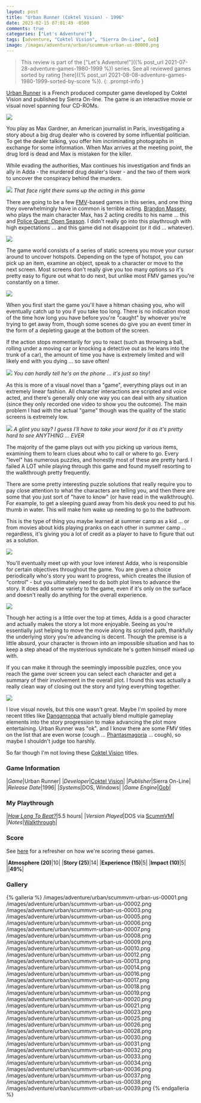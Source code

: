 ```yaml
---
layout: post
title: "Urban Runner (Coktel Vision) - 1996"
date: 2023-02-15 07:01:49 -0500
comments: true
categories: ["Let's Adventure!"]
tags: [adventure, "Coktel Vision", "Sierra On-Line", Gob]
image: /images/adventure/urban/scummvm-urban-us-00000.png
---
```

> This review is part of the ["Let's Adventure!"]({% post_url 2021-07-28-adventure-games-1980-1999 %}) series. See all reviewed games sorted by rating [here]({% post_url 2021-08-08-adventure-games-1980-1999-sorted-by-score %}).
{: .prompt-info }

[Urban Runner](https://en.wikipedia.org/wiki/Urban_Runner) is a French produced computer game developed by Coktel Vision and published by Sierra On-line. The game is an interactive movie or visual novel spanning four CD-ROMs.

![](/images/adventure/urban/scummvm-urban-us-00011.png)

You play as Max Gardner, an American journalist in Paris, investigating a story about a big drug dealer who is covered by some influential politician. To get the dealer talking, you offer him incriminating photographs in exchange for some information. When Max arrives at the meeting point, the drug lord is dead and Max is mistaken for the killer.

While evading the authorities, Max continues his investigation and finds an ally in Adda - the murdered drug dealer's lover - and the two of them work to uncover the conspiracy behind the murders.

![](/images/adventure/urban/scummvm-urban-us-00004.png)
_That face right there sums up the acting in this game_

There are going to be a few [FMV](https://en.wikipedia.org/wiki/Full-motion_video)-based games in this series, and one thing they overwhelmingly have in common is terrible acting. [Brandon Massey](https://www.imdb.com/name/nm1083018/?ref_=nv_sr_srsg_0), who plays the main character Max, has 2 acting credits to his name ... this and [Police Quest: Open Season](https://en.wikipedia.org/wiki/Police_Quest:_Open_Season). I didn't really go into this playthrough with high expectations ... and this game did not disappoint (or it did ... whatever).

![](/images/adventure/urban/scummvm-urban-us-00024.png)

The game world consists of a series of static screens you move your cursor around to uncover hotspots. Depending on the type of hotspot, you can pick up an item, examine an object, speak to a character or move to the next screen. Most screens don't really give you too many options so it's pretty easy to figure out what to do next, but unlike most FMV games you're constantly on a timer.

![](/images/adventure/urban/scummvm-urban-us-00035.png)

When you first start the game you'll have a hitman chasing you, who will eventually catch up to you if you take too long. There is no indication most of the time how long you have before you're "caught" by whoever you're trying to get away from, though some scenes do give you an event timer in the form of a depleting gauge at the bottom of the screen.

If the action stops momentarily for you to react (such as throwing a ball, rolling under a moving car or knocking a detective out as he leans into the trunk of a car), the amount of time you have is extremely limited and will likely end with you dying ... so save often!

![](/images/adventure/urban/scummvm-urban-us-00015.png)
_You can hardly tell he's on the phone ... it's just so tiny!_

As this is more of a visual novel than a "game", everything plays out in an extremely linear fashion. All character interactions are scripted and voice acted, and there's generally only one way you can deal with any situation (since they only recorded one video to show you the outcome). The main problem I had with the actual "game" though was the quality of the static screens is extremely low.

![](/images/adventure/urban/scummvm-urban-us-00029.png)
_A glint you say? I guess I'll have to take your word for it as it's pretty hard to see ANYTHING ... EVER_

The majority of the game plays out with you picking up various items, examining them to learn clues about who to call or where to go. Every "level" has numerous puzzles, and honestly most of these are pretty hard. I failed A LOT while playing through this game and found myself resorting to the walkthrough pretty frequently.

There are some pretty interesting puzzle solutions that really require you to pay close attention to what the characters are telling you, and then there are some that you just sort of "have to know" (or have read in the walkthrough). For example, to get a sleeping guard away from his desk you need to put his thumb in water. This will make him wake up needing to go to the bathroom.

This is the type of thing you maybe learned at summer camp as a kid ... or from movies about kids playing pranks on each other in summer camp ... regardless, it's giving you a lot of credit as a player to have to figure that out as a solution.

![](/images/adventure/urban/scummvm-urban-us-00027.png)

You'll eventually meet up with your love interest Adda, who is responsible for certain objectives throughout the game. You are given a choice periodically who's story you want to progress, which creates the illusion of "control" - but you ultimately need to do both plot lines to advance the story. It does add some variety to the game, even if it's only on the surface and doesn't really do anything for the overall experience.

![](/images/adventure/urban/scummvm-urban-us-00022.png)

Though her acting is a little over the top at times, Adda is a good character and actually makes the story a lot more enjoyable. Seeing as you're essentially just helping to move the movie along its scripted path, thankfully the underlying story you're advancing is decent. Though the premise is a little absurd, your character is thrown into an impossible situation and has to keep a step ahead of the mysterious syndicate he's gotten himself mixed up with.

If you can make it through the seemingly impossible puzzles, once you reach the game over screen you can select each character and get a summary of their involvement in the overall plot. I found this was actually a really clean way of closing out the story and tying everything together.

![](/images/adventure/urban/scummvm-urban-us-00040.png)

I love visual novels, but this one wasn't great. Maybe I'm spoiled by more recent titles like [Danganronpa](https://en.wikipedia.org/wiki/Danganronpa) that actually blend multiple gameplay elements into the story progression to make advancing the plot more entertaining. Urban Runner was "ok", and I know there are some FMV titles on the list that are even worse (cough ... [Phantasmagoria](https://en.wikipedia.org/wiki/Phantasmagoria_(video_game)) ... cough), so maybe I shouldn't judge too harshly.

So far though I'm not loving these [Coktel Vision](/tags/coktel-vision/) titles.

### Game Information

|*Game*|Urban Runner|
|*Developer*|[Coktel Vision](https://en.wikipedia.org/wiki/Coktel_Vision)|
|*Publisher*|Sierra On-Line|
|*Release Date*|1996|
|*Systems*|DOS, Windows|
|*Game Engine*|[Gob](https://wiki.scummvm.org/index.php/Gob)|

### My Playthrough

|*[How Long To Beat?](https://howlongtobeat.com/game/24339)*|5.5 hours|
|*Version Played*|DOS via [ScummVM](https://www.scummvm.org/)|
|*Notes*|[Walkthrough](https://www.walkthroughking.com/text/urbanrunner.aspx)|

### Score

See [here](https://www.alexbevi.com/blog/2021/07/28/adventure-games-1980-1999/#scoring) for a refresher on how we're scoring these games.

|**Atmosphere (20)**|10|
|**Story (25)**|14|
|**Experience (15)**|5|
|**Impact (10)**|5|
||**49%**|

### Gallery

{% galleria %}
/images/adventure/urban/scummvm-urban-us-00001.png
/images/adventure/urban/scummvm-urban-us-00002.png
/images/adventure/urban/scummvm-urban-us-00003.png
/images/adventure/urban/scummvm-urban-us-00005.png
/images/adventure/urban/scummvm-urban-us-00006.png
/images/adventure/urban/scummvm-urban-us-00007.png
/images/adventure/urban/scummvm-urban-us-00008.png
/images/adventure/urban/scummvm-urban-us-00009.png
/images/adventure/urban/scummvm-urban-us-00010.png
/images/adventure/urban/scummvm-urban-us-00012.png
/images/adventure/urban/scummvm-urban-us-00013.png
/images/adventure/urban/scummvm-urban-us-00014.png
/images/adventure/urban/scummvm-urban-us-00016.png
/images/adventure/urban/scummvm-urban-us-00017.png
/images/adventure/urban/scummvm-urban-us-00018.png
/images/adventure/urban/scummvm-urban-us-00019.png
/images/adventure/urban/scummvm-urban-us-00020.png
/images/adventure/urban/scummvm-urban-us-00021.png
/images/adventure/urban/scummvm-urban-us-00023.png
/images/adventure/urban/scummvm-urban-us-00025.png
/images/adventure/urban/scummvm-urban-us-00026.png
/images/adventure/urban/scummvm-urban-us-00028.png
/images/adventure/urban/scummvm-urban-us-00030.png
/images/adventure/urban/scummvm-urban-us-00031.png
/images/adventure/urban/scummvm-urban-us-00032.png
/images/adventure/urban/scummvm-urban-us-00033.png
/images/adventure/urban/scummvm-urban-us-00034.png
/images/adventure/urban/scummvm-urban-us-00036.png
/images/adventure/urban/scummvm-urban-us-00037.png
/images/adventure/urban/scummvm-urban-us-00038.png
/images/adventure/urban/scummvm-urban-us-00039.png
{% endgalleria %}
